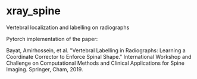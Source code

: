 # xray_spine
Vertebral localization and labelling on radiographs

Pytorch implementation of the paper:

Bayat, Amirhossein, et al. "Vertebral Labelling in Radiographs: Learning a Coordinate Corrector to Enforce Spinal Shape." International Workshop and Challenge on Computational Methods and Clinical Applications for Spine Imaging. Springer, Cham, 2019.

